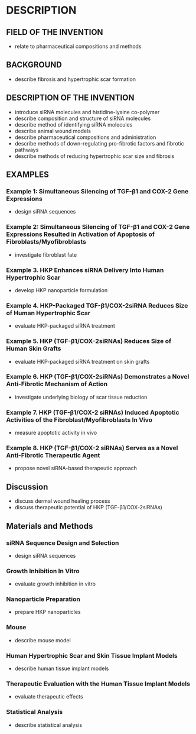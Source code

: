 # DESCRIPTION

## FIELD OF THE INVENTION

- relate to pharmaceutical compositions and methods

## BACKGROUND

- describe fibrosis and hypertrophic scar formation

## DESCRIPTION OF THE INVENTION

- introduce siRNA molecules and histidine-lysine co-polymer
- describe composition and structure of siRNA molecules
- describe method of identifying siRNA molecules
- describe animal wound models
- describe pharmaceutical compositions and administration
- describe methods of down-regulating pro-fibrotic factors and fibrotic pathways
- describe methods of reducing hypertrophic scar size and fibrosis

## EXAMPLES

### Example 1: Simultaneous Silencing of TGF-β1 and COX-2 Gene Expressions

- design siRNA sequences

### Example 2: Simultaneous Silencing of TGF-β1 and COX-2 Gene Expressions Resulted in Activation of Apoptosis of Fibroblasts/Myofibroblasts

- investigate fibroblast fate

### Example 3. HKP Enhances siRNA Delivery Into Human Hypertrophic Scar

- develop HKP nanoparticle formulation

### Example 4. HKP-Packaged TGF-β1/COX-2siRNA Reduces Size of Human Hypertrophic Scar

- evaluate HKP-packaged siRNA treatment

### Example 5. HKP (TGF-β1/COX-2siRNAs) Reduces Size of Human Skin Grafts

- evaluate HKP-packaged siRNA treatment on skin grafts

### Example 6. HKP (TGF-β1/COX-2siRNAs) Demonstrates a Novel Anti-Fibrotic Mechanism of Action

- investigate underlying biology of scar tissue reduction

### Example 7. HKP (TGF-β1/COX-2 siRNAs) Induced Apoptotic Activities of the Fibroblast/Myofibroblasts In Vivo

- measure apoptotic activity in vivo

### Example 8. HKP (TGF-β1/COX-2 siRNAs) Serves as a Novel Anti-Fibrotic Therapeutic Agent

- propose novel siRNA-based therapeutic approach

## Discussion

- discuss dermal wound healing process
- discuss therapeutic potential of HKP (TGF-β1/COX-2siRNAs)

## Materials and Methods

### siRNA Sequence Design and Selection

- design siRNA sequences

### Growth Inhibition In Vitro

- evaluate growth inhibition in vitro

### Nanoparticle Preparation

- prepare HKP nanoparticles

### Mouse

- describe mouse model

### Human Hypertrophic Scar and Skin Tissue Implant Models

- describe human tissue implant models

### Therapeutic Evaluation with the Human Tissue Implant Models

- evaluate therapeutic effects

### Statistical Analysis

- describe statistical analysis

